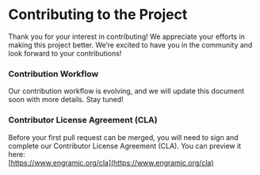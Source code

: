 # Contributing to the Project  

Thank you for your interest in contributing! We appreciate your efforts in making this project better. We’re excited to have you in the community and look forward to your contributions!

### Contribution Workflow 

Our contribution workflow is evolving, and we will update this document soon with more details. Stay tuned!  

### Contributor License Agreement (CLA)  

Before your first pull request can be merged, you will need to sign and complete our Contributor License Agreement (CLA). You can preview it here:  
[https://www.engramic.org/cla](https://www.engramic.org/cla)  


